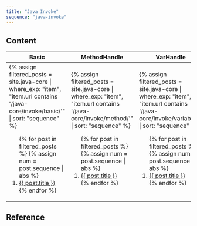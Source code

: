 ```yaml
---
title: "Java Invoke"
sequence: "java-invoke"
---
```


## Content

<table>
    <thead>
    <tr>
        <th>Basic</th>
        <th>MethodHandle</th>
        <th>VarHandle</th>
    </tr>
    </thead>
    <tbody>
    <tr>
        <td>
{%
assign filtered_posts = site.java-core |
where_exp: "item", "item.url contains '/java-core/invoke/basic/'" |
sort: "sequence"
%}
<ol>
    {% for post in filtered_posts %}
    {% assign num = post.sequence | abs %}
    <li>
        <a href="{{ post.url }}">{{ post.title }}</a>
    </li>
    {% endfor %}
</ol>
        </td>
        <td>
{%
assign filtered_posts = site.java-core |
where_exp: "item", "item.url contains '/java-core/invoke/method/'" |
sort: "sequence"
%}
<ol>
    {% for post in filtered_posts %}
    {% assign num = post.sequence | abs %}
    <li>
        <a href="{{ post.url }}">{{ post.title }}</a>
    </li>
    {% endfor %}
</ol>
        </td>
        <td>
{%
assign filtered_posts = site.java-core |
where_exp: "item", "item.url contains '/java-core/invoke/variable/'" |
sort: "sequence"
%}
<ol>
    {% for post in filtered_posts %}
    {% assign num = post.sequence | abs %}
    <li>
        <a href="{{ post.url }}">{{ post.title }}</a>
    </li>
    {% endfor %}
</ol>
        </td>
    </tr>
    </tbody>
</table>


## Reference



